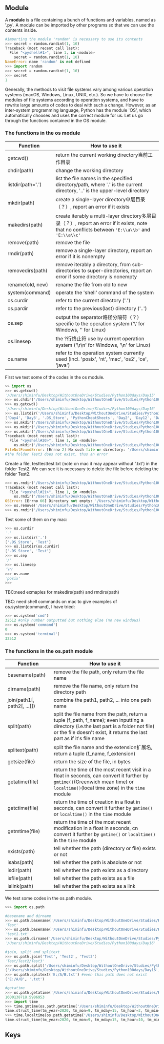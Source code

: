 ## Module
A __module__ is a file containing a bunch of functions and variables, named as '.py'. A module can be imported by other programs 
so that we can use the contents inside.

```Python
#importing the module 'random' is necessary to use its contents
>>> secret = random.randint(1, 10)
Traceback (most recent call last):
  File "<pyshell#1>", line 1, in <module>
    secret = random.randint(1, 10)
NameError: name 'random' is not defined
>>> import random
>>> secret = random.randint(1, 10)
>>> secret
1
```

Generally, the methods to visit file systems vary among various operation systems (macOS, Windows, Linux, UNIX, etc.). So we have to choose the modules of file systems according to operation systems, and have to rewrite large amounts of codes to deal with such a change. However, as an inter-system programming language, Python has the module 'OS', which automatically chooses and uses the correct module for us. Let us go through the functions contained in the OS module.

### The functions in the os module
|Function|    How to use it    |
|--------|------------------|
|getcwd()|return the current working directory当前工作目录|
|chdir(path)|change the working directory|
|listdir(path='.')|list the file names in the specified directory/path, where '.' is the current directory, '..' is the upper-level directory|
|mkdir(path)|create a single-layer directory单层目录（？）, report an error if it exists|
|makedirs(path)| create iterably a multi-layer directory多层目录（？）, report an error if it exists, note that no conflicts between `'E:\\a\\b'` and `'E:\\a\\c'`|
|remove(path)|remove the file|
|rmdir(path)|remove a single-layer directory, report an error if it is nonempty|
|removedirs(path)|remove iterably a directory, from sub-directories to super-directories, report an error if some directory is nonempty|
|rename(old, new)|rename the file from old to new|
|system(command)|operate the 'shell' command of the system|
|os.curdir|refer to the current directory ('.')|
|os.pardir|refer to the previous(last) directory ('..')|
|os.sep|output the separator路径分隔符（？）specific to the operation system ('\\' for Windows, '\' for Linux)|
|os.linesep|the ?行终止符 use by current operation system ('\r\n' for Windows, '\n' for Linux)|
|os.name|refer to the operation system currently used (incl. 'posix', 'nt', 'mac', 'os2', 'ce', 'java')|

First we test some of the codes in the os module.
```Python
>> import os
>>> os.getcwd()
'/Users/shiminfu/Desktop/WithoutOneDrive/Studies/Python100days/Day15'
>>> os.chdir('/Users/shiminfu/Desktop/WithoutOneDrive/Studies/Python100days/Day16')
>>> os.getcwd()
'/Users/shiminfu/Desktop/WithoutOneDrive/Studies/Python100days/Day16'
>>> os.listdir('/Users/shiminfu/Desktop/WithoutOneDrive/Studies/Python100days')
['Day4', 'Day3', '.DS_Store', 'PythonCheatSheets', 'Day2', 'Day12', 'Day15', 'Day13', 'hello', 'Day16', 'Day10']
>>> os.mkdir('/Users/shiminfu/Desktop/WithoutOneDrive/Studies/Python100days/Day16/Test') #create a new folder Test in Day16
>>> os.mkdir('/Users/shiminfu/Desktop/WithoutOneDrive/Studies/Python100days/Day16/Test/Test2') #create a new folder Test2 in Test
>>> os.mkdir('/Users/shiminfu/Desktop/WithoutOneDrive/Studies/Python100days/Day16/Test3/Test2')
Traceback (most recent call last):
  File "<pyshell#20>", line 1, in <module>
    os.mkdir('/Users/shiminfu/Desktop/WithoutOneDrive/Studies/Python100days/Day16/Test3/Test2')
FileNotFoundError: [Errno 2] No such file or directory: '/Users/shiminfu/Desktop/WithoutOneDrive/Studies/Python100days/Day16/Test3/Test2'
#the folder Test3 does not exist, thus an error
```
Create a file, testtesttest.txt (note on mac it may appear without '.txt') in the folder Test2. We can see it is necessary to delete the file before deleting the folder Test2.
```Python
>>> os.rmdir('/Users/shiminfu/Desktop/WithoutOneDrive/Studies/Python100days/Day16/Test/Test2')
Traceback (most recent call last):
  File "<pyshell#21>", line 1, in <module>
    os.rmdir('/Users/shiminfu/Desktop/WithoutOneDrive/Studies/Python100days/Day16/Test/Test2')
OSError: [Errno 66] Directory not empty: '/Users/shiminfu/Desktop/WithoutOneDrive/Studies/Python100days/Day16/Test/Test2'
>>> os.remove('/Users/shiminfu/Desktop/WithoutOneDrive/Studies/Python100days/Day16/Test/Test2/testtesttest.txt') 
>>> os.rmdir('/Users/shiminfu/Desktop/WithoutOneDrive/Studies/Python100days/Day16/Test/Test2')
```
Test some of them on my mac:
```Python
>>> os.curdir
'.'
>>> os.listdir('.')
['.DS_Store', 'Test']
>>> os.listdir(os.curdir)
['.DS_Store', 'Test']
>>> os.sep
'/'
>>> os.linesep
'\n'
>>> os.name
'posix'
>>> 
```
TBC:need exmaples for makedirs(path) and rmdirs(path)

TBC: need shell commands on mac to give examples of os.system(command), I have tried:
```Python
>>> os.system('cmd')
32512 #only number outputted but nothing else (no new windows)
>>> os.system('command')
0
>>> os.system('terminal')
32512
```

### The functions in the os.path module
|Function|     How to use it        |
|--------|------------------|
|basename(path)|remove the file path, only return the file name|
|dirname(path)|remove the file name, only return the directory path|
|join(path1\[, path2\[, ...]])|combine the path1, path2, ... into one path name|
|split(path)|split the file name from the path, return a tuple (f_path, f_name); even inputting a directory (i.e.the last part is a folder not file) or the file doesn't exist, it returns the last part as if it's file name|
|splitext(path)|split the file name and the extension扩展名, return a tuple (f_name, f_extension)|
|getsize(file)|return the size of the file, in bytes|
|getatime(file)|return the time of the most recent visit in a float in seconds, can convert it further by `gmtime()`(Greenwich mean time) or `localtime()`(local time zone) in the `time` module|
|getctime(file)|return the time of creation in a float in seconds, can convert it further by `gmtime()` or `localtime()` in the `time` module|
|getmtime(file)|return the time of the most recent modification in a float in seconds, cn convert it further by `gmtime()` or `localtime()` in the `time` module|
|exists(path)|tell whether the path (directory or file) exists or not|
|isabs(path)|tell whether the path is absolute or not|
|isdir(path)|tell whether the path exists as a directory|
|isfile(path)|tell whether the path exists as a file|
|islink(path)|tell whether the path exists as a link|


We test some codes in the os.path module.
```Python
>>> import os.path

#basename and dirname
>>> os.path.basename('/Users/shiminfu/Desktop/WithoutOneDrive/Studies/Python100days/Day16/Test')
'Test'
>>> os.path.basename('/Users/shiminfu/Desktop/WithoutOneDrive/Studies/Python100days/Day16/Test/test1.txt')
'test1.txt'
>>> os.path.dirname('/Users/shiminfu/Desktop/WithoutOneDrive/Studies/Python100days/Day16/Test')
'/Users/shiminfu/Desktop/WithoutOneDrive/Studies/Python100days/Day16'

#join, split and splitext
>>> os.path.join('Test', 'Test2', 'Test3')
'Test/Test2/Test3'
>>> os.path.split('/Users/shiminfu/Desktop/WithoutOneDrive/Studies/Python100days/Day16/Test')
('/Users/shiminfu/Desktop/WithoutOneDrive/Studies/Python100days/Day16', 'Test')
>>> os.path.splitext('E:/A/B.txt') #even this path does not exist
('E:/A/B', '.txt')

#getatime
>>> os.path.getatime('/Users/shiminfu/Desktop/WithoutOneDrive/Studies/Python100days/Day16/Test')
1600138718.5986953
>>> import time
>>> time.gmtime(os.path.getatime('/Users/shiminfu/Desktop/WithoutOneDrive/Studies/Python100days/Day16/Test'))
time.struct_time(tm_year=2020, tm_mon=9, tm_mday=15, tm_hour=2, tm_min=58, tm_sec=38, tm_wday=1, tm_yday=259, tm_isdst=0)
>>> time.localtime(os.path.getatime('/Users/shiminfu/Desktop/WithoutOneDrive/Studies/Python100days/Day16/Test'))
time.struct_time(tm_year=2020, tm_mon=9, tm_mday=15, tm_hour=10, tm_min=58, tm_sec=38, tm_wday=1, tm_yday=259, tm_isdst=0)
```

## Keys

